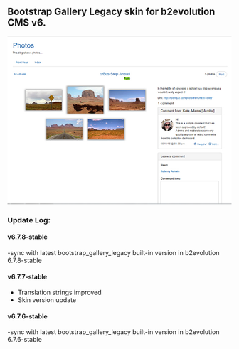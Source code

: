 ## Bootstrap Gallery Legacy skin for b2evolution CMS v6.

![](skinshot.jpg)

### Update Log:

#### v6.7.8-stable
-sync with latest bootstrap_gallery_legacy built-in version in b2evolution 6.7.8-stable

#### v6.7.7-stable
- Translation strings improved
- Skin version update

#### v6.7.6-stable
-sync with latest bootstrap_gallery_legacy built-in version in b2evolution 6.7.6-stable

